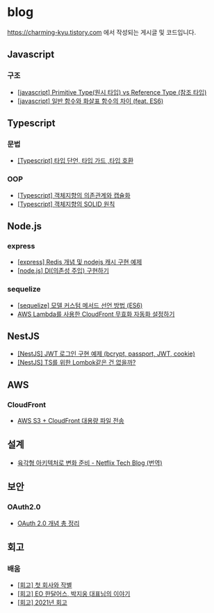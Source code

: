 # blog
https://charming-kyu.tistory.com 에서 작성되는 게시글 및 코드입니다.

## Javascript
### 구조
- [[javascript] Primitive Type(원시 타입) vs Reference Type (참조 타입)](https://charming-kyu.tistory.com/20)
- [[javascript] 일반 함수와 화살표 함수의 차이 (feat. ES6)](https://charming-kyu.tistory.com/21)

## Typescript
### 문법
- [[Typescript] 타입 단언, 타입 가드 ,타입 호환](https://charming-kyu.tistory.com/29)
### OOP
- [[Typescript] 객체지향의 의존관계와 캡슐화](https://charming-kyu.tistory.com/34)
- [[Typescript] 객체지향의 SOLID 원칙](https://charming-kyu.tistory.com/35) 

## Node.js
### express
- [[express] Redis 개념 및 nodejs 캐시 구현 예제](https://charming-kyu.tistory.com/37)
- [[node.js] DI(의존성 주입) 구현하기](https://charming-kyu.tistory.com/17)
### sequelize
- [[sequelize] 모델 커스텀 메서드 선언 방법 (ES6)](https://charming-kyu.tistory.com/22)
- [AWS Lambda를 사용한 CloudFront 무효화 자동화 설정하기](https://charming-kyu.tistory.com/8)

## NestJS
- [[NestJS] JWT 로그인 구현 예제 (bcrypt, passport, JWT, cookie)](https://charming-kyu.tistory.com/39)
- [[NestJS] TS를 위한 Lombok같은 건 없을까?](https://charming-kyu.tistory.com/40)

## AWS
### CloudFront
- [AWS S3 + CloudFront 대용량 파일 전송](https://charming-kyu.tistory.com/7)

## 설계
- [육각형 아키텍처로 변화 준비 - Netflix Tech Blog (번역)](https://charming-kyu.tistory.com/32)

## 보안
### OAuth2.0
- [OAuth 2.0 개념 총 정리](https://charming-kyu.tistory.com/36)

## 회고
### 배움
- [[회고] 첫 회사와 작별](https://charming-kyu.tistory.com/27)
- [[회고] EO 한달어스, 박지웅 대표님의 이야기](https://charming-kyu.tistory.com/33)
- [[회고] 2021년 회고](https://charming-kyu.tistory.com/38)
